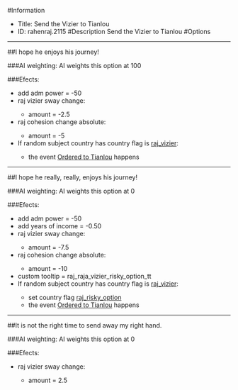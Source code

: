 #Information
 - Title: Send the Vizier to Tianlou
 - ID: rahenraj.2115
#Description
Send the Vizier to Tianlou
#Options

___
##I hope he enjoys his journey!

###AI weighting:
AI weights this option at 100


###Efects:<ul><li>add adm power = -50</li><li>raj vizier sway change:</li><ul><li>amount = -2.5</li></ul><li>raj cohesion change absolute:</li><ul><li>amount = -5</li></ul><li>If random subject country has country flag is [raj_vizier](../flags/raj_vizier.md):</li><ul><li>the event [Ordered to Tianlou](../events/ordered_to_tianlou.md) happens</li></ul></ul>

___
##I hope he really, really, enjoys his journey!

###AI weighting:
AI weights this option at 0


###Efects:<ul><li>add adm power = -50</li><li>add years of income = -0.50</li><li>raj vizier sway change:</li><ul><li>amount = -7.5</li></ul><li>raj cohesion change absolute:</li><ul><li>amount = -10</li></ul><li>custom tooltip = raj_raja_vizier_risky_option_tt</li><li>If random subject country has country flag is [raj_vizier](../flags/raj_vizier.md):</li><ul><li>set country flag [raj_risky_option](../flags/raj_risky_option.md)</li><li>the event [Ordered to Tianlou](../events/ordered_to_tianlou.md) happens</li></ul></ul>

___
##It is not the right time to send away my right hand.

###AI weighting:
AI weights this option at 0


###Efects:<ul><li>raj vizier sway change:</li><ul><li>amount = 2.5</li></ul></ul>
